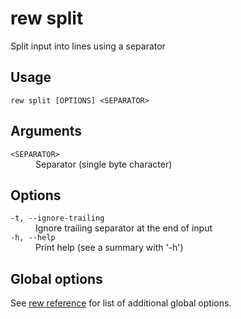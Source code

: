 # rew split

Split input into lines using a separator

## Usage

```
rew split [OPTIONS] <SEPARATOR>
```

## Arguments

<dl>
<dt><code>&lt;SEPARATOR&gt;</code></dt>
<dd>
Separator (single byte character)
</dd>
</dl>

## Options

<dl>

<dt><code>-t, --ignore-trailing</code></dt>
<dd>
Ignore trailing separator at the end of input
</dd>

<dt><code>-h, --help</code></dt>
<dd>
Print help (see a summary with '-h')
</dd>
</dl>

## Global options

See [rew reference](rew.md#global-options) for list of additional global options.
